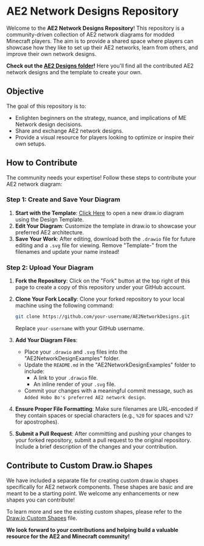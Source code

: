 # AE2 Network Designs Repository

Welcome to the **AE2 Network Designs Repository**! This repository is a community-driven collection of AE2 network diagrams for modded Minecraft players. The aim is to provide a shared space where players can showcase how they like to set up their AE2 networks, learn from others, and improve their own network designs.

**Check out the [AE2 Designs folder](./AE2NetworkDesignExamples/)!** Here you'll find all the contributed AE2 network designs and the template to create your own.


## Objective

The goal of this repository is to:

- Enlighten beginners on the strategy, nuance, and implications of ME Network design decisions.
- Share and exchange AE2 network designs.
- Provide a visual resource for players looking to optimize or inspire their own setups.

## How to Contribute

The community needs your expertise! Follow these steps to contribute your AE2 network diagram:

### Step 1: Create and Save Your Diagram

1. **Start with the Template**: [Click Here](https://app.diagrams.net/#Uhttps%3A%2F%2Fraw.githubusercontent.com%2FDeMux42%2FAE2NetworkDesigns%2Fmain%2FAE2NetworkDesignExamples%2FTemplate-AwesomeMinecrafter%27s%20AE2%20Network%20Design.drawio) to open a new draw.io diagram using the Design Template.
2. **Edit Your Diagram**: Customize the template in draw.io to showcase your preferred AE2 architecture.
3. **Save Your Work**: After editing, download both the `.drawio` file for future editing and a `.svg` file for viewing. Remove "Template-" from the filenames and update your name instead!

### Step 2: Upload Your Diagram

1. **Fork the Repository**: Click on the "Fork" button at the top right of this page to create a copy of this repository under your GitHub account.
2. **Clone Your Fork Locally**: Clone your forked repository to your local machine using the following command:

   ```bash
   git clone https://github.com/your-username/AE2NetworkDesigns.git
   ```

   Replace `your-username` with your GitHub username.
3. **Add Your Diagram Files**:
   - Place your `.drawio` and `.svg` files into the "AE2NetworkDesignExamples" folder.
   - Update the `README.md` in the "AE2NetworkDesignExamples" folder to include:
     - A link to your `.drawio` file.
     - An inline render of your `.svg` file.
   - Commit your changes with a meaningful commit message, such as `Added Hobo Bo's preferred AE2 network design`.

4. **Ensure Proper File Formatting**: Make sure filenames are URL-encoded if they contain spaces or special characters (e.g., `%20` for spaces and `%27` for apostrophes).
5. **Submit a Pull Request**: After committing and pushing your changes to your forked repository, submit a pull request to the original repository. Include a brief description of the changes and your contribution.

## Contribute to Custom Draw.io Shapes

We have included a separate file for creating custom draw.io shapes specifically for AE2 network components. These shapes are basic and are meant to be a starting point. We welcome any enhancements or new shapes you can contribute!

To learn more and see the existing custom shapes, please refer to the [Draw.io Custom Shapes](./Draw.io%20Custom%20Shapes.md) file.

**We look forward to your contributions and helping build a valuable resource for the AE2 and Minecraft community!**
